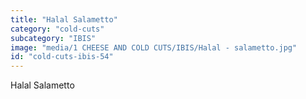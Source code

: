 ```yaml
---
title: "Halal Salametto"
category: "cold-cuts"
subcategory: "IBIS"
image: "media/1 CHEESE AND COLD CUTS/IBIS/Halal - salametto.jpg"
id: "cold-cuts-ibis-54"
---
```


Halal Salametto
